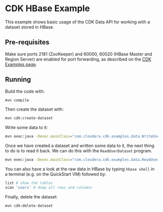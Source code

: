 # CDK HBase Example

This example shows basic usage of the CDK Data API for working with a dataset stored in
 HBase.

## Pre-requisites

Make sure ports 2181 (ZooKeeper) and 60000, 60020 (HBase Master and Region Server) are
enabled for port forwarding, as described on the
[CDK Examples page](https://github.com/cloudera/cdk-examples).

## Running

Build the code with:

```bash
mvn compile
```

Then create the dataset with:

```bash
mvn cdk:create-dataset
```

Write some data to it:

```bash
mvn exec:java -Dexec.mainClass="com.cloudera.cdk.examples.data.WriteUserDataset"
```

Once we have created a dataset and written some data to it, the next thing to do is to
read it back. We can do this with the `ReadUserDataset` program.

```bash
mvn exec:java -Dexec.mainClass="com.cloudera.cdk.examples.data.ReadUserDataset"
```

You can also have a look at the raw data in HBase by typing `hbase shell` in a terminal
(e.g. on the QuickStart VM) followed by:

```bash
list # show the tables
scan 'users' # dump all rows and columns
```

Finally, delete the dataset:

```bash
mvn cdk:delete-dataset
```
